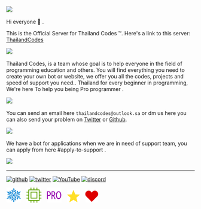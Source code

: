 <img src = "https://cdn.discordapp.com/attachments/1124967062381547530/1184598946497175572/New_Project_-_2022-10-25T121311.png?ex=6733c03d&is=67326ebd&hm=aa5659900c980cfc9a9c0f7f072da458ea256fb51f107e17ae4db07c452e23ae&" width="360">

Hi everyone :wave: .

This is the Official Server for Thailand Codes ™.
Here's a link to this server: [ThailandCodes](https://discord.gg/thailandcodes)

<img src = "https://cdn.discordapp.com/attachments/1124967062381547530/1184598986829602917/1.png?ex=6733c047&is=67326ec7&hm=90a5b2a0a84e57dd852f8d1ae50b752e37b1c67136776fe56554376876fdbb47&" width="360">

Thailand Codes, is a team whose goal is to help everyone in the field of programming education and others.
You will find everything you need to create your own bot or website, we offer you all the codes, projects and speed of support you need..
Thailand for every beginner in programming, We're here To help you being Pro programmer .

<img src = "https://cdn.discordapp.com/attachments/1124967062381547530/1184599034061668382/1.png?ex=6733c052&is=67326ed2&hm=c07eb0126458703b20de98ec7bf153393dabe4e8334ae5d5f554c4376af8776a&" width="360">

You can send an email here `thailandcodes@outlook.sa` or dm us here you can also send your problem on [Twitter](<https://twitter.com/ThailandCodes0>) or [Github](https://github.com/ThailandCodes1).

<img src = "https://media.discordapp.net/attachments/1124967062381547530/1184599088445001880/1.png?ex=6733c05f&is=67326edf&hm=995a47b50f85c432ff6c4e37e88cbd0005b6bf79e7e3109e8d398acdf9e4ed69&=&format=webp&quality=lossless&width=960&height=50" width="360">

We have a bot for applications when we are in need of support team, you can apply from here #apply-to-support .

<img src = "https://media.discordapp.net/attachments/1124967062381547530/1184599130908135546/1.png?ex=6733c069&is=67326ee9&hm=706559f8226bfa8b32e76dfeb071a8879bec3397995c94c7601121b6714f353f&=&format=webp&quality=lossless&width=555&height=73" width="360">

---

[<img src='https://cdn.jsdelivr.net/npm/simple-icons@3.0.1/icons/github.svg' alt='github' height='40'>](https://github.com/Thailandcodes1)  [<img src='https://cdn.jsdelivr.net/npm/simple-icons@3.0.1/icons/twitter.svg' alt='twitter' height='40'>](https://twitter.com/Thailandcodes)  [<img src='https://cdn.jsdelivr.net/npm/simple-icons@3.0.1/icons/youtube.svg' alt='YouTube' height='40'>](https://www.youtube.com/channel/Thailandcodes)  [<img src='https://cdn.jsdelivr.net/npm/simple-icons@3.0.1/icons/discord.svg' alt='discord' height='40'>](https://discord.gg/thailandcodes)  

<a href='https://archiveprogram.github.com/'><img src='https://raw.githubusercontent.com/acervenky/animated-github-badges/master/assets/acbadge.gif' width='40' height='40'></a> <a href='https://docs.github.com/en/developers'><img src='https://raw.githubusercontent.com/acervenky/animated-github-badges/master/assets/devbadge.gif' width='40' height='40'></a> <a href='https://github.com/pricing'><img src='https://raw.githubusercontent.com/acervenky/animated-github-badges/master/assets/pro.gif' width='40' height='40'></a> <a href='https://stars.github.com/'><img src='https://raw.githubusercontent.com/acervenky/animated-github-badges/master/assets/starbadge.gif' width='35' height='35'></a> <a href='https://docs.github.com/en/github/supporting-the-open-source-community-with-github-sponsors'><img src='https://raw.githubusercontent.com/acervenky/animated-github-badges/master/assets/sponsorbadge.gif' width='35' height='35'></a> 

